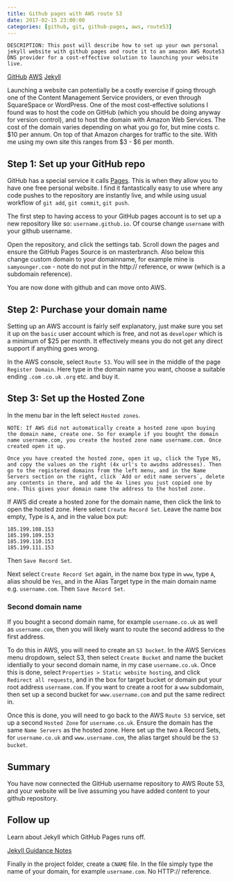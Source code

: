 ```yaml
---
title: Github pages with AWS route 53
date: 2017-02-15 23:00:00
categories: [github, git, github-pages, aws, route53]
---
```


    DESCRIPTION: This post will describe how to set up your own personal jekyll website with github pages and route it to an amazon AWS Route53 DNS provider for a cost-effective solution to launching your website live.

<a class="main-link" href="https://github.com/">GitHub</a>
<a class="main-link" href="https://aws.amazon.com/console/">AWS</a>
<a class="main-link" href="https://jekyllrb.com/docs/github-pages/">Jekyll</a>

Launching a website can potentially be a costly exercise if going through one of the Content Management Service providers, or even through SquareSpace or WordPress. One of the most cost-effective solutions I found was to host the code on GitHub (which you should be doing anyway for version control), and to host the domain with Amazon Web Services. The cost of the domain varies depending on what you go for, but mine costs c. $10 per annum. On top of that Amazon charges for traffic to the site. With me using my own site this ranges from $3 - $6 per month.

## Step 1: Set up your GitHub repo

GitHub has a special service it calls [Pages](https://pages.github.com/). This is when they allow you to have one free personal website. I find it fantastically easy to use where any code pushes to the repository are instantly live, and while using usual workflow of `git add`, `git commit`, `git push`.

The first step to having access to your GitHub pages account is to set up a new repository like so: `username.github.io`. Of course change `username` with your github username.

Open the repository, and click the settings tab. Scroll down the pages and ensure the GitHub Pages Source is on masterbranch. Also below this change custom domain to your domainname, for example mine is `samyounger.com` - note do not put in the http:// reference, or www (which is a subdomain reference).

You are now done with github and can move onto AWS.

## Step 2: Purchase your domain name

Setting up an AWS account is fairly self explanatory, just make sure you set it up on the `basic` user account which is free, and not as `developer` which is a minimum of $25 per month. It effectively means you do not get any direct support if anything goes wrong.

In the AWS console, select `Route 53`. You will see in the middle of the page `Register Domain`. Here type in the domain name you want, choose a suitable ending `.com` `.co.uk` `.org` etc. and buy it.

## Step 3: Set up the Hosted Zone

In the menu bar in the left select `Hosted zones`.

    NOTE: If AWS did not automatically create a hosted zone upon buying the domain name, create one. So for example if you bought the domain name username.com, you create the hosted zone name username.com. Once created open it up.

    Once you have created the hosted zone, open it up, click the Type NS, and copy the values on the right (4x url's to awsdns addresses). Then go to the registered domains from the left menu, and in the Name Servers section on the right, click `Add or edit name servers`, delete any contents in there, and add the 4x lines you just copied one by one. This gives your domain name the address to the hosted zone.

If AWS did create a hosted zone for the domain name, then click the link to open the hosted zone. Here select `Create Record Set`. Leave the name box empty, Type is `A`, and in the value box put:

```
185.199.108.153
185.199.109.153
185.199.110.153
185.199.111.153
```

Then `Save Record Set`.

Next select `Create Record Set` again, in the name box type in `www`, type `A`, alias should be `Yes`, and in the Alias Target type in the main domain name e.g. `username.com`. Then `Save Record Set`.

### Second domain name

If you bought a second domain name, for example `username.co.uk` as well as `username.com`, then you will likely want to route the second address to the first address.

To do this in AWS, you will need to create an `S3 bucket`. In the AWS Services menu dropdown, select S3, then select `Create Bucket` and name the bucket identially to your second domain name, in my case `username.co.uk`. Once this is done, select `Properties > Static website hosting`, and click `Redirect all requests`, and in the box for target bucket or domain put your root address `username.com`. If you want to create a root for a `www` subdomain, then set up a second bucket for `www.username.com` and put the same redirect in.

Once this is done, you will need to go back to the AWS `Route 53` service, set up a second `Hosted Zone` for `username.co.uk`. Ensure the domain has the same `Name Servers` as the hosted zone. Here set up the two `A` Record Sets, for `username.co.uk` and `www.username.com`, the alias target should be the `S3 bucket`.

## Summary

You have now connected the GitHub username repository to AWS Route 53, and your website will be live assuming you have added content to your github repository.

## Follow up

Learn about Jekyll which GitHub Pages runs off.

<a class="main-link" href="https://jekyllrb.com/docs/github-pages/">Jekyll Guidance Notes</a>

Finally in the project folder, create a `CNAME` file. In the file simply type the name of your domain, for example `username.com`. No HTTP:// reference.
